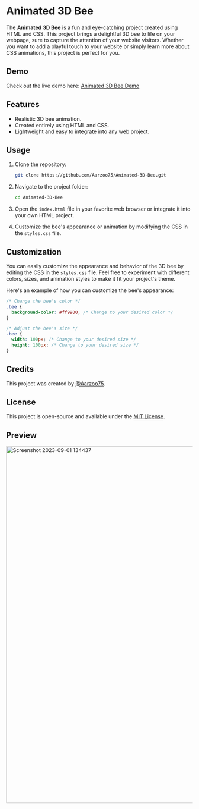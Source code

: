 # Animated 3D Bee

The **Animated 3D Bee** is a fun and eye-catching project created using HTML and CSS. This project brings a delightful 3D bee to life on your webpage, sure to capture the attention of your website visitors. Whether you want to add a playful touch to your website or simply learn more about CSS animations, this project is perfect for you.

## Demo

Check out the live demo here: [Animated 3D Bee Demo](https://aarzoo75.github.io/Animated-3D-Bee/)

## Features

- Realistic 3D bee animation.
- Created entirely using HTML and CSS.
- Lightweight and easy to integrate into any web project.

## Usage

1. Clone the repository:

   ```bash
   git clone https://github.com/Aarzoo75/Animated-3D-Bee.git
   ```

2. Navigate to the project folder:

   ```bash
   cd Animated-3D-Bee
   ```

3. Open the `index.html` file in your favorite web browser or integrate it into your own HTML project.

4. Customize the bee's appearance or animation by modifying the CSS in the `styles.css` file.

## Customization

You can easily customize the appearance and behavior of the 3D bee by editing the CSS in the `styles.css` file. Feel free to experiment with different colors, sizes, and animation styles to make it fit your project's theme.

Here's an example of how you can customize the bee's appearance:

```css
/* Change the bee's color */
.bee {
  background-color: #ff9900; /* Change to your desired color */
}

/* Adjust the bee's size */
.bee {
  width: 100px; /* Change to your desired size */
  height: 100px; /* Change to your desired size */
}
```

## Credits

This project was created by [@Aarzoo75](https://github.com/Aarzoo75).

## License

This project is open-source and available under the [MIT License](LICENSE).

## Preview
<img width="960" alt="Screenshot 2023-09-01 134437" src="https://github.com/Aarzoo75/Animated-3D-Bee/assets/59678435/a085b0de-3cb7-4b9a-a261-8e8f49156994">
